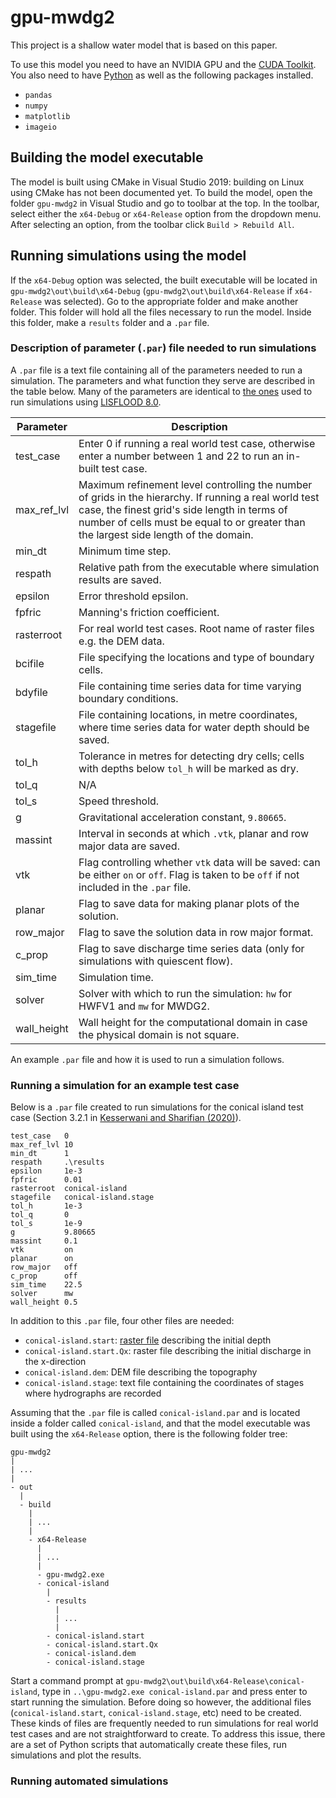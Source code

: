 # gpu-mwdg2

This project is a shallow water model that is based on this paper. 

To use this model you need to have an NVIDIA GPU and the [CUDA Toolkit](https://developer.nvidia.com/cuda-toolkit). You also need to have [Python](https://www.python.org/downloads/) as well as the following packages installed.

- `pandas`
- `numpy`
- `matplotlib`
- `imageio`

## Building the model executable

The model is built using CMake in Visual Studio 2019: building on Linux using CMake has not been documented yet. To build the model, open the folder `gpu-mwdg2` in Visual Studio and go to toolbar at the top. In the toolbar, select either the `x64-Debug` or `x64-Release` option from the dropdown menu. After selecting an option, from the toolbar click `Build > Rebuild All`.

## Running simulations using the model

If the `x64-Debug` option was selected, the built executable will be located in `gpu-mwdg2\out\build\x64-Debug` (`gpu-mwdg2\out\build\x64-Release` if `x64-Release` was selected). Go to the appropriate folder and make another folder. This folder will hold all the files necessary to run the model. Inside this folder, make a `results` folder and a `.par` file.

### Description of parameter (`.par`) file needed to run simulations

A `.par` file is a text file containing all of the parameters needed to run a simulation. The parameters and what function they serve are described in the table below. Many of the parameters are identical to [the ones](https://www.seamlesswave.com/Merewether1-1.html) used to run simulations using [LISFLOOD 8.0](https://www.seamlesswave.com/LISFLOOD8.0.html).

| Parameter   | Description |
| ------------|-------------|
| test_case 	| Enter 0 if running a real world test case, otherwise enter a number between 1 and 22 to run an in-built test case. |
| max_ref_lvl	| Maximum refinement level controlling the number of grids in the hierarchy. If running a real world test case, the finest grid's side length in terms of number of cells must be equal to or greater than the largest side length of the domain. |
| min_dt		| Minimum time step. |
| respath		| Relative path from the executable where simulation results are saved. |
| epsilon		| Error threshold epsilon. |
| fpfric 		| Manning's friction coefficient. |
| rasterroot	| For real world test cases. Root name of raster files e.g. the DEM data. |
| bcifile		| File specifying the locations and type of boundary cells. |
| bdyfile		| File containing time series data for time varying boundary conditions.   |
| stagefile	| File containing locations, in metre coordinates, where time series data for water depth should be saved. |
| tol_h		| Tolerance in metres for detecting dry cells; cells with depths below `tol_h` will be marked as dry. |
| tol_q		| N/A           |
| tol_s		| Speed threshold. |
| g			| Gravitational acceleration constant, `9.80665`.     |
| massint		| Interval in seconds at which `.vtk`, planar and row major data are saved. |
| vtk			| Flag controlling whether `vtk` data will be saved: can be either `on` or `off`. Flag is taken to be `off` if  not included in the `.par` file. |
| planar  | Flag to save data for making planar plots of the solution. |
| row_major	| Flag to save the solution data in row major format. |
| c_prop		| Flag to save discharge time series data (only for simulations with quiescent flow). |
| sim_time	| Simulation time. |
| solver		| Solver with which to run the simulation: `hw` for HWFV1 and `mw` for MWDG2. |
| wall_height	| Wall height for the computational domain in case the physical domain is not square. |

An example `.par` file and how it is used to run a simulation follows.

### Running a simulation for an example test case

Below is a `.par` file created to run simulations for the conical island test case (Section 3.2.1 in [Kesserwani and Sharifian (2020)](https://www.sciencedirect.com/science/article/pii/S0309170820303079)).

```
test_case   0
max_ref_lvl 10
min_dt      1
respath     .\results
epsilon     1e-3
fpfric      0.01
rasterroot  conical-island
stagefile   conical-island.stage
tol_h       1e-3
tol_q       0
tol_s       1e-9
g           9.80665
massint     0.1
vtk         on
planar      on
row_major   off
c_prop      off
sim_time    22.5
solver      mw
wall_height 0.5
```
In addition to this `.par` file, four other files are needed:

- `conical-island.start`: [raster file](https://support.geocue.com/ascii-raster-files-asc/) describing the initial depth
- `conical-island.start.Qx`: raster file describing the initial discharge in the x-direction
- `conical-island.dem`: DEM file describing the topography
- `conical-island.stage`: text file containing the coordinates of stages where hydrographs are recorded

Assuming that the `.par` file is called `conical-island.par` and is located inside a folder called `conical-island`, and that the model executable was built using the `x64-Release` option, there is the following folder tree:

```
gpu-mwdg2
|
| ...
|
- out
  |
  - build
    |
    | ...
    |
    - x64-Release
      |
      | ...
      |
      - gpu-mwdg2.exe
      - conical-island
        |
        - results
          |
          | ...
          |
        - conical-island.start
        - conical-island.start.Qx
        - conical-island.dem
        - conical-island.stage
```

Start a command prompt at `gpu-mwdg2\out\build\x64-Release\conical-island`, type in `..\gpu-mwdg2.exe conical-island.par` and press enter to start running the simulation. Before doing so however, the additional files (`conical-island.start`, `conical-island.stage`, etc) need to be created. These kinds of files are frequently needed to run simulations for real world test cases and are not straightforward to create. To address this issue, there are a set of Python scripts that automatically create these files, run simulations and plot the results.

### Running automated simulations



